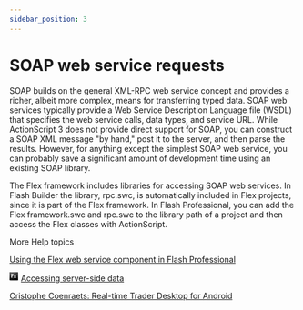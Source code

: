 ```yaml
---
sidebar_position: 3
---
```


# SOAP web service requests

SOAP builds on the general XML-RPC web service concept and provides a richer,
albeit more complex, means for transferring typed data. SOAP web services
typically provide a Web Service Description Language file (WSDL) that specifies
the web service calls, data types, and service URL. While ActionScript 3 does
not provide direct support for SOAP, you can construct a SOAP XML message "by
hand," post it to the server, and then parse the results. However, for anything
except the simplest SOAP web service, you can probably save a significant amount
of development time using an existing SOAP library.

The Flex framework includes libraries for accessing SOAP web services. In Flash
Builder the library, rpc.swc, is automatically included in Flex projects, since
it is part of the Flex framework. In Flash Professional, you can add the Flex
framework.swc and rpc.swc to the library path of a project and then access the
Flex classes with ActionScript.

More Help topics

[Using the Flex web service component in Flash Professional](https://web.archive.org/web/20110731192325/http://tv.adobe.com/watch/adc-presents/use-the-flex-webservice-component-in-flash/)

![](../../../img/flexLinkIndicator.png)
[Accessing server-side data](https://web.archive.org/web/20150414032840/http://help.adobe.com/en_US/flex/accessingdata/WS2db454920e96a9e51e63e3d11c0bf69084-7ff2.html)

[Cristophe Coenraets: Real-time Trader Desktop for Android](https://web.archive.org/web/20120327020402/http://coenraets.org/blog/air-for-android-samples/real-time-trader-desktop-for-android/)
